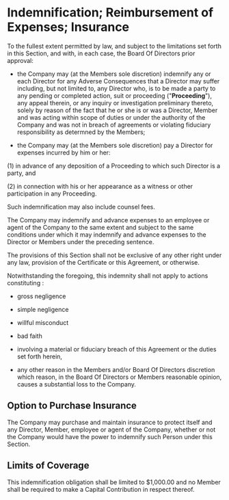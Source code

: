 
# Indemnification; Reimbursement of Expenses; Insurance

To the fullest extent permitted by law, and subject to the limitations set
forth in this Section, and with, in each case, the Board Of Directors
prior approval: 

* the Company may (at the Members sole discretion) indemnify any or each Director
for any Adverse Consequences 
that a Director may suffer including, but not limited to, any
Director who, is to be made a party to any pending or
completed action, suit or proceeding ("**Proceeding**"), any appeal
therein, or any inquiry or investigation preliminary thereto, solely by
reason of the fact that he or she is or was a Director, Member and was
acting within scope of duties or under the authority of the Company and
was not in breach of agreements or violating fiduciary responsibility 
as determned by the Members;

* the Company may (at the Members sole discretion) pay a Director for expenses incurred by him or her:

(1) in advance of any deposition of a Proceeding to which such Director is a party, and

(2) in connection with his or her appearance as a witness or other participation in any Proceeding. 

Such indemnification may also include counsel fees. 

The Company may indemnify and advance expenses to an employee or agent of the Company to
the same extent and subject to the same conditions under which it may
indemnify and advance expenses to the Director or Members under the
preceding sentence. 

The provisions of this Section shall not be exclusive of any other right 
under any law, provision of the Certificate or this Agreement, or otherwise.

Notwithstanding the foregoing, this indemnity shall not apply to actions constituting :

* gross negligence

* simple negligence

* willful misconduct 

* bad faith

* involving a material or fiduciary breach of this Agreement or the duties set forth herein,

* any other reason in the Members and/or Board Of Directors discretion
which reason, in the Board Of Directors or Members reasonable opinion, causes a substantial
loss to the Company.

## Option to Purchase Insurance

The Company may purchase and maintain insurance to protect itself and any
Director, Member, employee or agent of the Company, whether or not the
Company would have the power to indemnify such Person under this Section.

## Limits of Coverage

This indemnification obligation shall be limited to $1,000.00 and no Member 
shall be required to make a Capital Contribution in respect thereof.
